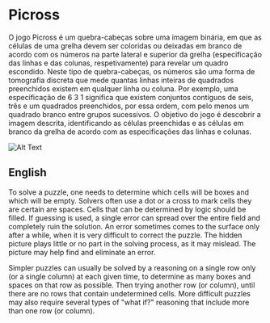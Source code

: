 # Picross

O jogo Picross é um quebra-cabeças sobre uma imagem binária, em que as células de
uma grelha devem ser coloridas ou deixadas em branco de acordo com os números na
parte lateral e superior da grelha (especificação das linhas e das colunas, respetivamente)
para revelar um quadro escondido. Neste tipo de quebra-cabeças, os números são uma
forma de tomografia discreta que mede quantas linhas inteiras de quadrados preenchidos existem em qualquer linha ou coluna. Por exemplo, uma especificação de 6 3
1 significa que existem conjuntos contíguos de seis, três e um quadrados preenchidos,
por essa ordem, com pelo menos um quadrado branco entre grupos sucessivos.
O objetivo do jogo é descobrir a imagem descrita, identificando as células preenchidas
e as células em branco da grelha de acordo com as especificações das linhas e colunas.

![Alt Text](https://upload.wikimedia.org/wikipedia/commons/6/64/Paint_by_numbers_Animation.gif)


## English

To solve a puzzle, one needs to determine which cells will be boxes and which will be empty. Solvers often use a dot or a cross to mark cells they are certain are spaces. Cells that can be determined by logic should be filled. If guessing is used, a single error can spread over the entire field and completely ruin the solution. An error sometimes comes to the surface only after a while, when it is very difficult to correct the puzzle. The hidden picture plays little or no part in the solving process, as it may mislead. The picture may help find and eliminate an error.

Simpler puzzles can usually be solved by a reasoning on a single row only (or a single column) at each given time, to determine as many boxes and spaces on that row as possible. Then trying another row (or column), until there are no rows that contain undetermined cells. More difficult puzzles may also require several types of "what if?" reasoning that include more than one row (or column). 

